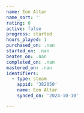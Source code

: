 ```yaml
---
name: Eon Altar
name_sort: ''
rating: 0
active: false
progress: started
hours_played: 1
purchased_on: .nan
started_on: .nan
beaten_on: .nan
completed_on: .nan
mastered_on: .nan
identifiers:
  - type: steam
    appid: '382050'
    name: Eon Altar
    synced_on: '2024-10-10'

---
```

